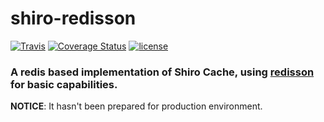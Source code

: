# shiro-redisson

[![Travis](https://img.shields.io/travis/streamone/shiro-redisson.svg)](https://travis-ci.org/streamone/shiro-redisson)
[![Coverage Status](https://coveralls.io/repos/github/streamone/shiro-redisson/badge.svg?branch=master)](https://coveralls.io/github/streamone/shiro-redisson?branch=master)
[![license](https://img.shields.io/badge/license-MIT%20License-blue.svg)](https://github.com/streamone/shiro-redisson/blob/master/LICENSE)

### A redis based implementation of Shiro Cache, using [redisson](https://github.com/redisson/redisson) for basic capabilities.

**NOTICE**: It hasn't been prepared for production environment.


